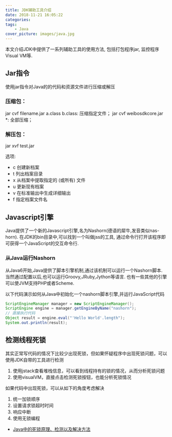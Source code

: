 ```yaml
---
title: JDK辅助工具介绍
date: 2018-11-21 16:05:22
categories:
tags:
    - Java
cover_picture: images/java.jpg
---
```




本文介绍JDK中提供了一系列辅助工具的使用方法, 包括打包程序jar, 监控程序Visual VM等.


Jar指令
-----------------------

使用jar指令对Java的的代码和资源文件进行压缩或解压

### 压缩包：
jar cvf filename.jar a.class b.class: 压缩指定文件；
jar cvf weibosdkcore.jar *: 全部压缩；

### 解压包：
jar xvf test.jar

选项:
- c  创建新档案
- t  列出档案目录
- x  从档案中提取指定的 (或所有) 文件
- u  更新现有档案
- v  在标准输出中生成详细输出
- f  指定档案文件名


Javascript引擎
-----------------------

Java提供了一个新的Javascript引擎,名为Nashorn(德语的犀牛,发音类似nas-horn). 在JDK的bin目录中,可以找到一个叫做jss的工具, 通过命令行打开该程序即可获得一个JavaScript的交互命令行.

### 从Java运行Nashorn
从Java6开始,Java提供了脚本引擎机制,通过该机制可以运行一个Nashorn脚本. 当然通过配置以后,也可以运行Groovy,JRuby,Jython等语言. 也有一些其他的引擎可以使JVM支持PHP或者Scheme.

以下代码演示如何从Java中初始化一个nashorn脚本引擎,并运行JavaScript代码

``` java
ScriptEngineManager manager = new ScriptEngineManager();
ScriptEngine engine = manager.getEngineByName("nashorn");
// 直接执行代码
Object result = engine.eval("'Hello World'.length");
System.out.println(result);
```



检测线程死锁
---------------

其实正常写代码的情况下比较少出现死锁，但如果怀疑程序中出现死锁问题，可以使用JDK自带的工具进行检测

1. 使用jstack查看堆栈信息，可以看到线程持有的锁的情况，从而分析死锁问题
2. 使用visualVM，直接点击检测死锁按钮，也能分析死锁情况

如果代码中出现死锁，可以从如下的角度考虑解决

1. 统一加锁顺序
2. 设置请求锁超时时间
3. 响应中断
4. 使用无锁编程


- [Java中的死锁原理、检测以及解决方法](https://blog.csdn.net/weixin_43767015/article/details/104710979)

